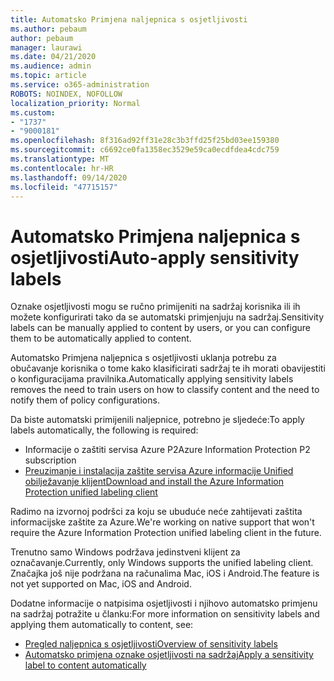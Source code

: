 ```yaml
---
title: Automatsko Primjena naljepnica s osjetljivosti
ms.author: pebaum
author: pebaum
manager: laurawi
ms.date: 04/21/2020
ms.audience: admin
ms.topic: article
ms.service: o365-administration
ROBOTS: NOINDEX, NOFOLLOW
localization_priority: Normal
ms.custom:
- "1737"
- "9000181"
ms.openlocfilehash: 8f316ad92ff31e28c3b3ffd25f25bd03ee159380
ms.sourcegitcommit: c6692ce0fa1358ec3529e59ca0ecdfdea4cdc759
ms.translationtype: MT
ms.contentlocale: hr-HR
ms.lasthandoff: 09/14/2020
ms.locfileid: "47715157"
---
```

# <a name="auto-apply-sensitivity-labels"></a><span data-ttu-id="e7eea-102">Automatsko Primjena naljepnica s osjetljivosti</span><span class="sxs-lookup"><span data-stu-id="e7eea-102">Auto-apply sensitivity labels</span></span>

<span data-ttu-id="e7eea-103">Oznake osjetljivosti mogu se ručno primijeniti na sadržaj korisnika ili ih možete konfigurirati tako da se automatski primjenjuju na sadržaj.</span><span class="sxs-lookup"><span data-stu-id="e7eea-103">Sensitivity labels can be manually applied to content by users, or you can configure them to be automatically applied to content.</span></span>

<span data-ttu-id="e7eea-104">Automatsko Primjena naljepnica s osjetljivosti uklanja potrebu za obučavanje korisnika o tome kako klasificirati sadržaj te ih morati obavijestiti o konfiguracijama pravilnika.</span><span class="sxs-lookup"><span data-stu-id="e7eea-104">Automatically applying sensitivity labels removes the need to train users on how to classify content and the need to notify them of policy configurations.</span></span>

<span data-ttu-id="e7eea-105">Da biste automatski primijenili naljepnice, potrebno je sljedeće:</span><span class="sxs-lookup"><span data-stu-id="e7eea-105">To apply labels automatically, the following is required:</span></span>

- <span data-ttu-id="e7eea-106">Informacije o zaštiti servisa Azure P2</span><span class="sxs-lookup"><span data-stu-id="e7eea-106">Azure Information Protection P2 subscription</span></span>
- [<span data-ttu-id="e7eea-107">Preuzimanje i instalacija zaštite servisa Azure informacije Unified obilježavanje klijent</span><span class="sxs-lookup"><span data-stu-id="e7eea-107">Download and install the Azure Information Protection unified labeling client</span></span>](https://docs.microsoft.com/azure/information-protection/rms-client/install-unifiedlabelingclient-app)

<span data-ttu-id="e7eea-108">Radimo na izvornoj podršci za koju se ubuduće neće zahtijevati zaštita informacijske zaštite za Azure.</span><span class="sxs-lookup"><span data-stu-id="e7eea-108">We're working on native support that won't require the Azure Information Protection unified labeling client in the future.</span></span>

<span data-ttu-id="e7eea-109">Trenutno samo Windows podržava jedinstveni klijent za označavanje.</span><span class="sxs-lookup"><span data-stu-id="e7eea-109">Currently, only Windows supports the unified labeling client.</span></span>  <span data-ttu-id="e7eea-110">Značajka još nije podržana na računalima Mac, iOS i Android.</span><span class="sxs-lookup"><span data-stu-id="e7eea-110">The feature is not yet supported on Mac, iOS and Android.</span></span>

<span data-ttu-id="e7eea-111">Dodatne informacije o natpisima osjetljivosti i njihovo automatsko primjenu na sadržaj potražite u članku:</span><span class="sxs-lookup"><span data-stu-id="e7eea-111">For more information on sensitivity labels and applying them automatically to content,  see:</span></span>

- [<span data-ttu-id="e7eea-112">Pregled naljepnica s osjetljivosti</span><span class="sxs-lookup"><span data-stu-id="e7eea-112">Overview of sensitivity labels</span></span>](https://docs.microsoft.com/microsoft-365/compliance/sensitivity-labels)
- [<span data-ttu-id="e7eea-113">Automatsko primjena oznake osjetljivosti na sadržaj</span><span class="sxs-lookup"><span data-stu-id="e7eea-113">Apply a sensitivity label to content automatically</span></span>](https://docs.microsoft.com/office365/securitycompliance/apply_sensitivity_label_automatically)